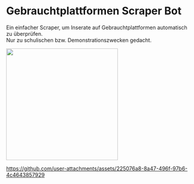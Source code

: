 # Gebrauchtplattformen Scraper Bot  

Ein einfacher Scraper, um Inserate auf Gebrauchtplattformen automatisch zu überprüfen.  
Nur zu schulischen bzw. Demonstrationszwecken gedacht.  

<img src="https://github.com/user-attachments/assets/f09cbc31-fa05-4807-9aee-6e2163a3608f" width="300">


https://github.com/user-attachments/assets/225076a8-8a47-496f-97b6-4c4643857929

